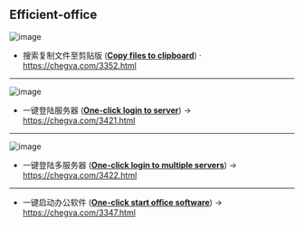 ## Efficient-office
![image](https://github.com/anzhihe/Efficient-office/blob/master/copy-files-to-clipboard/File-Copy-demo.gif)
- 搜索复制文件至剪贴版 ([**Copy files to clipboard**](/copy-files-to-clipboard)) · https://chegva.com/3352.html
---
![image](https://github.com/anzhihe/Efficient-office/blob/master/one-click-login-server/Alfred-Server-demo.gif)
- 一键登陆服务器 ([**One-click login to server**](/one-click-login-server)) -> https://chegva.com/3421.html
---
![image](https://github.com/anzhihe/Efficient-office/blob/master/login-multiple-servers/Login-Multiple-Servers.gif)
- 一键登陆多服务器 ([**One-click login to multiple servers**](/login-multiple-servers)) -> https://chegva.com/3422.html
---
- 一键启动办公软件 ([**One-click start office software**](/one-click-start-software)) -> https://chegva.com/3347.html 

